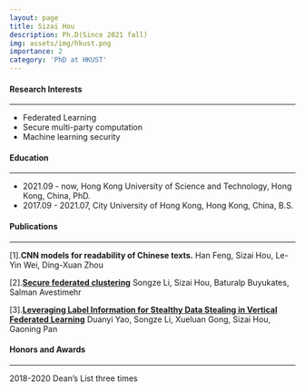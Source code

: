 ```yaml
---
layout: page
title: Sizai Hou
description: Ph.D(Since 2021 fall)
img: assets/img/hkust.png
importance: 2
category: 'PhD at HKUST'
---
```


#### Research Interests
---
- Federated Learning
- Secure multi-party computation
- Machine learning security

#### Education
---
- 2021.09 - now, Hong Kong University of Science and Technology, Hong Kong, China, PhD.
- 2017.09 - 2021.07, City University of Hong Kong, Hong Kong, China, B.S.

#### Publications
---
[1].**CNN models for readability of Chinese texts.**
Han Feng, Sizai Hou, Le-Yin Wei, Ding-Xuan Zhou

[2].[**Secure federated clustering**](https://arxiv.org/abs/2205.15564)
Songze Li, Sizai Hou, Baturalp Buyukates, Salman Avestimehr

[3].[**Leveraging Label Information for Stealthy Data Stealing in Vertical Federated Learning**](https://arxiv.org/abs/2404.19582)
Duanyi Yao, Songze Li, Xueluan Gong, Sizai Hou, Gaoning Pan

#### Honors and Awards
---
2018-2020 Dean’s List three times
